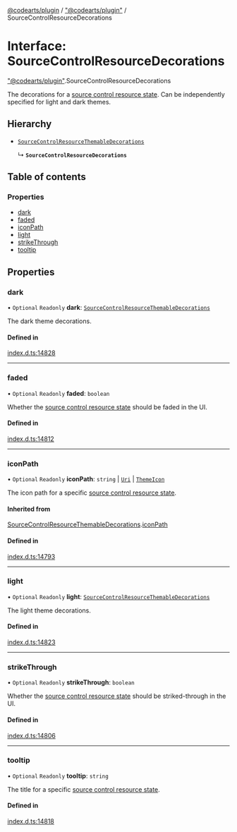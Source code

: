 [@codearts/plugin](../README.md) / ["@codearts/plugin"](../modules/_codearts_plugin_.md) / SourceControlResourceDecorations

# Interface: SourceControlResourceDecorations

["@codearts/plugin"](../modules/_codearts_plugin_.md).SourceControlResourceDecorations

The decorations for a [source control resource state](codearts_plugin_.SourceControlResourceState.md).
Can be independently specified for light and dark themes.

## Hierarchy

- [`SourceControlResourceThemableDecorations`](codearts_plugin_.SourceControlResourceThemableDecorations.md)

  ↳ **`SourceControlResourceDecorations`**

## Table of contents

### Properties

- [dark](codearts_plugin_.SourceControlResourceDecorations.md#dark)
- [faded](codearts_plugin_.SourceControlResourceDecorations.md#faded)
- [iconPath](codearts_plugin_.SourceControlResourceDecorations.md#iconpath)
- [light](codearts_plugin_.SourceControlResourceDecorations.md#light)
- [strikeThrough](codearts_plugin_.SourceControlResourceDecorations.md#strikethrough)
- [tooltip](codearts_plugin_.SourceControlResourceDecorations.md#tooltip)

## Properties

### dark

• `Optional` `Readonly` **dark**: [`SourceControlResourceThemableDecorations`](codearts_plugin_.SourceControlResourceThemableDecorations.md)

The dark theme decorations.

#### Defined in

[index.d.ts:14828](https://github.com/shuyaqian/cloudide-plugin-api/blob/3fbdd11/index.d.ts#L14828)

___

### faded

• `Optional` `Readonly` **faded**: `boolean`

Whether the [source control resource state](codearts_plugin_.SourceControlResourceState.md) should
be faded in the UI.

#### Defined in

[index.d.ts:14812](https://github.com/shuyaqian/cloudide-plugin-api/blob/3fbdd11/index.d.ts#L14812)

___

### iconPath

• `Optional` `Readonly` **iconPath**: `string` \| [`Uri`](../classes/codearts_plugin_.Uri.md) \| [`ThemeIcon`](../classes/codearts_plugin_.ThemeIcon.md)

The icon path for a specific
[source control resource state](codearts_plugin_.SourceControlResourceState.md).

#### Inherited from

[SourceControlResourceThemableDecorations](codearts_plugin_.SourceControlResourceThemableDecorations.md).[iconPath](codearts_plugin_.SourceControlResourceThemableDecorations.md#iconpath)

#### Defined in

[index.d.ts:14793](https://github.com/shuyaqian/cloudide-plugin-api/blob/3fbdd11/index.d.ts#L14793)

___

### light

• `Optional` `Readonly` **light**: [`SourceControlResourceThemableDecorations`](codearts_plugin_.SourceControlResourceThemableDecorations.md)

The light theme decorations.

#### Defined in

[index.d.ts:14823](https://github.com/shuyaqian/cloudide-plugin-api/blob/3fbdd11/index.d.ts#L14823)

___

### strikeThrough

• `Optional` `Readonly` **strikeThrough**: `boolean`

Whether the [source control resource state](codearts_plugin_.SourceControlResourceState.md) should
be striked-through in the UI.

#### Defined in

[index.d.ts:14806](https://github.com/shuyaqian/cloudide-plugin-api/blob/3fbdd11/index.d.ts#L14806)

___

### tooltip

• `Optional` `Readonly` **tooltip**: `string`

The title for a specific
[source control resource state](codearts_plugin_.SourceControlResourceState.md).

#### Defined in

[index.d.ts:14818](https://github.com/shuyaqian/cloudide-plugin-api/blob/3fbdd11/index.d.ts#L14818)
